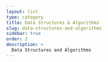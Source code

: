 ```yaml
---
layout: list
type: category
title: Data Structures & Algorithms
slug: data-structures-and-algorithms
sidebar: true
order: 2
description: >
  Data Structures and Algorithms
---
```

